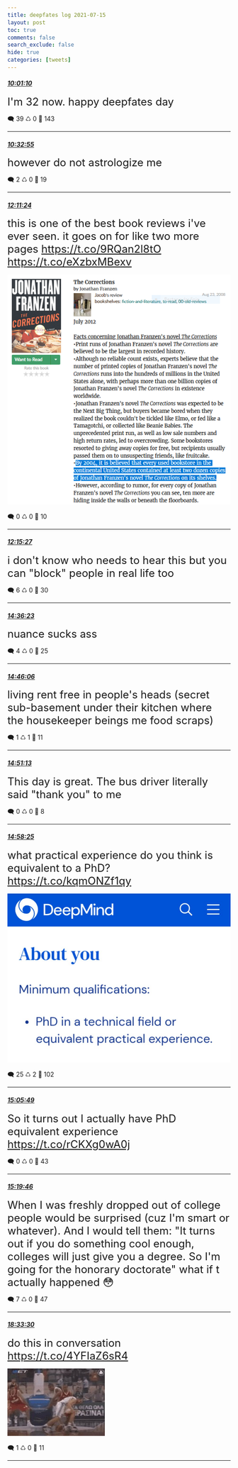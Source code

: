 ```yaml
---
title: deepfates log 2021-07-15
layout: post
toc: true
comments: false
search_exclude: false
hide: true
categories: [tweets]
---
```



#### <a href = "https://twitter.com/deepfates/status/1415702993220120581">*10:01:10*</a>

<font size="5">I'm 32 now. happy deepfates day</font>



🗨️ 39 ♺ 0 🤍  143   

---
    
#### <a href = "https://twitter.com/deepfates/status/1415710981229932545">*10:32:55*</a>

<font size="5">however do not astrologize me</font>



🗨️ 2 ♺ 0 🤍  19   

---
    
#### <a href = "https://twitter.com/deepfates/status/1415735768237047810">*12:11:24*</a>

<font size="5">this is one of the best book reviews i've ever seen. it goes on for like two more pages    https://t.co/9RQan2l8tO  https://t.co/eXzbxMBexv</font>

![image from twitter](/images/from_twitter/E6Wz-9LVoAIvczf.png)


🗨️ 0 ♺ 0 🤍  10   

---
    
#### <a href = "https://twitter.com/deepfates/status/1415736784231620611">*12:15:27*</a>

<font size="5">i don't know who needs to hear this but you can "block" people in real life too</font>



🗨️ 6 ♺ 0 🤍  30   

---
    
#### <a href = "https://twitter.com/deepfates/status/1415772254835646465">*14:36:23*</a>

<font size="5">nuance sucks ass</font>



🗨️ 4 ♺ 0 🤍  25   

---
    
#### <a href = "https://twitter.com/deepfates/status/1415774698114269188">*14:46:06*</a>

<font size="5">living rent free in people's heads (secret sub-basement under their kitchen where the housekeeper beings me food scraps)</font>



🗨️ 1 ♺ 1 🤍  11   

---
    
#### <a href = "https://twitter.com/deepfates/status/1415775985241411593">*14:51:13*</a>

<font size="5">This day is great. The bus driver literally said "thank you" to me</font>



🗨️ 0 ♺ 0 🤍  8   

---
    
#### <a href = "https://twitter.com/deepfates/status/1415777799751745538">*14:58:25*</a>

<font size="5">what practical experience do you think is equivalent to a PhD?  https://t.co/kqmONZf1qy</font>

![image from twitter](/images/from_twitter/E6XaZ-3WQAECt_q.jpg)


🗨️ 25 ♺ 2 🤍  102   

---
    
#### <a href = "https://twitter.com/deepfates/status/1415779661309640704">*15:05:49*</a>

<font size="5">So it turns out I actually have PhD equivalent experience   https://t.co/rCKXg0wA0j</font>



🗨️ 0 ♺ 0 🤍  43   

---
    
#### <a href = "https://twitter.com/deepfates/status/1415783170906066945">*15:19:46*</a>

<font size="5">When I was freshly dropped out of college people would be surprised (cuz I'm smart or whatever). And I would tell them:  "It turns out if you do something cool enough, colleges will just give you a degree. So I'm going for the honorary doctorate"  what if t actually happened 😳</font>



🗨️ 7 ♺ 0 🤍  47   

---
    
#### <a href = "https://twitter.com/deepfates/status/1415831925864820736">*18:33:30*</a>

<font size="5">do this in conversation  https://t.co/4YFIaZ6sR4</font>

![image from twitter](/images/from_twitter/E6YLneAWEAEJ4Vf.jpg)


🗨️ 1 ♺ 0 🤍  11   

---
    
            


